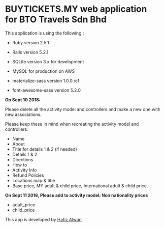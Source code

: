 <h1>BUYTICKETS.MY web application for BTO Travels Sdn Bhd</h1>

This application is using the following :

* Ruby version 2.5.1

* Rails version 5.2.1

* SQLite version 3.x for development

* MySQL for production on AWS

* materialize-sass version 1.0.0.rc1

* font-awesome-sass version 5.2.0

<strong>On Sept 10 2018:</strong> <p>Please delete all the activity model and controllers and make a new one with
new associations.</p>

<p>Please keep these in mind when recreating the activity model and controllers:</p>

* Name
* About
* Title for details 1 & 2 (if needed)
* Details 1 & 2
* Directions
* How to
* Activity Info
* Refund Policies
* Locations map & title
* Base price, MY adult & child price, International adult & child price.

<strong>On Sept 11 2018, Please add to activity model: Non nationality prices</strong>

* adult_price
* child_price

This app is developed by <a href="https://www.hafizalwan.com">Hafiz Alwan</a>
